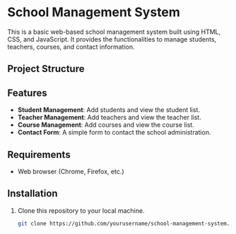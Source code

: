 # School Management System

This is a basic web-based school management system built using HTML, CSS, and JavaScript. It provides the functionalities to manage students, teachers, courses, and contact information.

## Project Structure


## Features

- **Student Management**: Add students and view the student list.
- **Teacher Management**: Add teachers and view the teacher list.
- **Course Management**: Add courses and view the course list.
- **Contact Form**: A simple form to contact the school administration.

## Requirements

- Web browser (Chrome, Firefox, etc.)

## Installation

1. Clone this repository to your local machine.
   
   ```bash
   git clone https://github.com/yourusername/school-management-system.git
